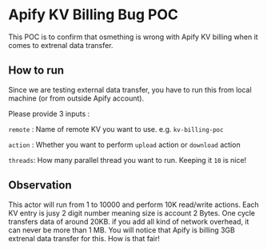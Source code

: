 # Apify KV Billing Bug POC

This POC is to confirm that osmething is wrong with Apify KV billing when it comes to extrenal data transfer.

## How to run

Since we are testing external data transfer, you have to run this from local machine (or from outside Apify account).

Please provide 3 inputs :

`remote` : Name of remote KV you want to use. e.g. `kv-billing-poc`

`action` : Whether you want to perform `upload` action or `download` action

`threads`: How many parallel thread you want to run. Keeping it `10` is nice!

## Observation

This actor will run from 1 to 10000 and perform 10K read/write actions. Each KV entry is jusy 2 digit number meaning size is account 2 Bytes.
One cycle transfers data of around 20KB. if you add all kind of network overhead, it can never be more than 1 MB. You will notice that Apify is billing 3GB  extrenal data transfer for this. How is that fair!
